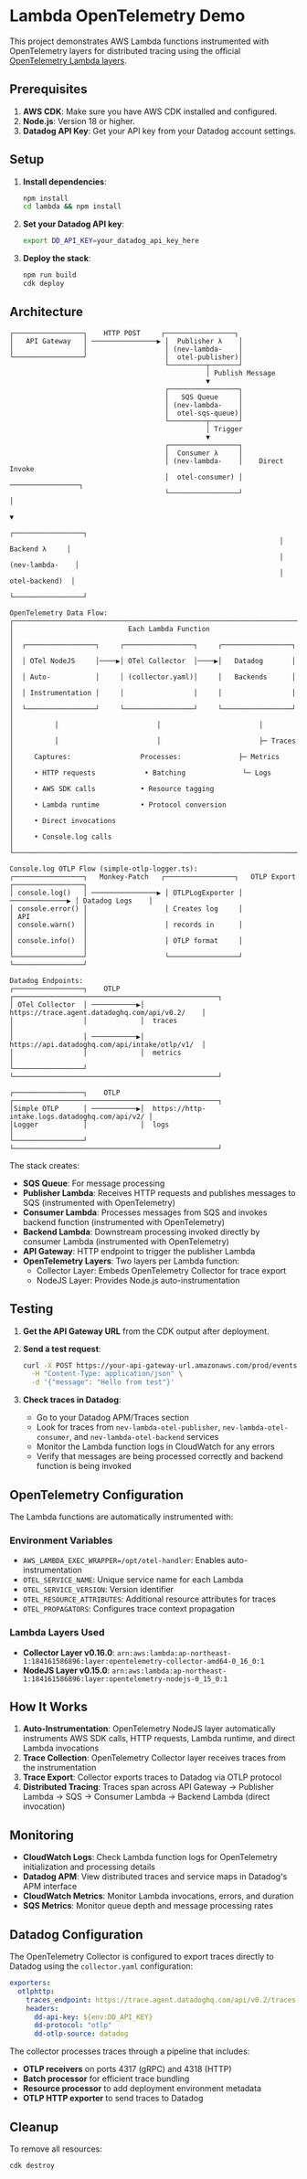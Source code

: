 # Lambda OpenTelemetry Demo

This project demonstrates AWS Lambda functions instrumented with OpenTelemetry layers for distributed tracing using the official [OpenTelemetry Lambda layers](https://github.com/open-telemetry/opentelemetry-lambda).

## Prerequisites

1. **AWS CDK**: Make sure you have AWS CDK installed and configured.
2. **Node.js**: Version 18 or higher.
3. **Datadog API Key**: Get your API key from your Datadog account settings.

## Setup

1. **Install dependencies**:
   ```bash
   npm install
   cd lambda && npm install
   ```

2. **Set your Datadog API key**:
   ```bash
   export DD_API_KEY=your_datadog_api_key_here
   ```

3. **Deploy the stack**:
   ```bash
   npm run build
   cdk deploy
   ```

## Architecture

```
┌─────────────────┐    HTTP POST     ┌─────────────────┐
│   API Gateway   │ ────────────────▶ │  Publisher λ    │
│                 │                   │ (nev-lambda-    │
└─────────────────┘                   │  otel-publisher)│
                                      └─────────┬───────┘
                                                │ Publish Message
                                                ▼
                                      ┌─────────────────┐
                                      │   SQS Queue     │
                                      │ (nev-lambda-    │
                                      │  otel-sqs-queue)│
                                      └─────────┬───────┘
                                                │ Trigger
                                                ▼
                                      ┌─────────────────┐
                                      │  Consumer λ     │
                                      │ (nev-lambda-    │    Direct Invoke
                                      │  otel-consumer) │ ─────────────────┐
                                      └─────────────────┘                   │
                                                                            ▼
                                                                  ┌─────────────────┐
                                                                  │   Backend λ     │
                                                                  │ (nev-lambda-    │
                                                                  │  otel-backend)  │
                                                                  └─────────────────┘

OpenTelemetry Data Flow:
┌─────────────────────────────────────────────────────────────────────────────────────┐
│                            Each Lambda Function                                     │
│  ┌─────────────────┐     ┌─────────────────┐     ┌─────────────────┐              │
│  │ OTel NodeJS     │────▶│ OTel Collector  │────▶│   Datadog       │              │
│  │ Auto-           │     │ (collector.yaml)│     │   Backends      │              │
│  │ Instrumentation │     │                 │     │                 │              │
│  └─────────────────┘     └─────────────────┘     └─────────────────┘              │
│          │                        │                        │                      │
│          │                        │                        ├─ Traces             │
│     Captures:                 Processes:              ├─ Metrics            │
│     • HTTP requests            • Batching              └─ Logs               │
│     • AWS SDK calls           • Resource tagging                            │
│     • Lambda runtime          • Protocol conversion                         │
│     • Direct invocations                                                    │
│     • Console.log calls                                                     │
└─────────────────────────────────────────────────────────────────────────────────────┘

Console.log OTLP Flow (simple-otlp-logger.ts):
┌─────────────────┐   Monkey-Patch   ┌─────────────────┐   OTLP Export   ┌─────────────────┐
│ console.log()   │ ────────────────▶ │ OTLPLogExporter │ ──────────────▶ │ Datadog Logs    │
│ console.error() │                   │ Creates log     │                 │ API             │
│ console.warn()  │                   │ records in      │                 │                 │
│ console.info()  │                   │ OTLP format     │                 │                 │
└─────────────────┘                   └─────────────────┘                 └─────────────────┘

Datadog Endpoints:
┌─────────────────┐    OTLP     ┌──────────────────────────────────────────────────┐
│ OTel Collector  │ ───────────▶│  https://trace.agent.datadoghq.com/api/v0.2/    │
│                 │             │  traces                                          │
│                 │ ───────────▶│  https://api.datadoghq.com/api/intake/otlp/v1/  │
│                 │             │  metrics                                         │
└─────────────────┘             └──────────────────────────────────────────────────┘

┌─────────────────┐    OTLP     ┌──────────────────────────────────────────────────┐
│Simple OTLP      │ ───────────▶│  https://http-intake.logs.datadoghq.com/api/v2/ │
│Logger           │             │  logs                                            │
└─────────────────┘             └──────────────────────────────────────────────────┘
```

The stack creates:
- **SQS Queue**: For message processing
- **Publisher Lambda**: Receives HTTP requests and publishes messages to SQS (instrumented with OpenTelemetry)
- **Consumer Lambda**: Processes messages from SQS and invokes backend function (instrumented with OpenTelemetry)
- **Backend Lambda**: Downstream processing invoked directly by consumer Lambda (instrumented with OpenTelemetry)
- **API Gateway**: HTTP endpoint to trigger the publisher Lambda
- **OpenTelemetry Layers**: Two layers per Lambda function:
  - Collector Layer: Embeds OpenTelemetry Collector for trace export
  - NodeJS Layer: Provides Node.js auto-instrumentation

## Testing

1. **Get the API Gateway URL** from the CDK output after deployment.

2. **Send a test request**:
   ```bash
   curl -X POST https://your-api-gateway-url.amazonaws.com/prod/events \
     -H "Content-Type: application/json" \
     -d '{"message": "Hello from test"}'
   ```

3. **Check traces in Datadog**:
   - Go to your Datadog APM/Traces section
   - Look for traces from `nev-lambda-otel-publisher`, `nev-lambda-otel-consumer`, and `nev-lambda-otel-backend` services
   - Monitor the Lambda function logs in CloudWatch for any errors
   - Verify that messages are being processed correctly and backend function is being invoked

## OpenTelemetry Configuration

The Lambda functions are automatically instrumented with:

### Environment Variables
- `AWS_LAMBDA_EXEC_WRAPPER=/opt/otel-handler`: Enables auto-instrumentation
- `OTEL_SERVICE_NAME`: Unique service name for each Lambda
- `OTEL_SERVICE_VERSION`: Version identifier
- `OTEL_RESOURCE_ATTRIBUTES`: Additional resource attributes for traces
- `OTEL_PROPAGATORS`: Configures trace context propagation

### Lambda Layers Used
- **Collector Layer v0.16.0**: `arn:aws:lambda:ap-northeast-1:184161586896:layer:opentelemetry-collector-amd64-0_16_0:1`
- **NodeJS Layer v0.15.0**: `arn:aws:lambda:ap-northeast-1:184161586896:layer:opentelemetry-nodejs-0_15_0:1`

## How It Works

1. **Auto-Instrumentation**: OpenTelemetry NodeJS layer automatically instruments AWS SDK calls, HTTP requests, Lambda runtime, and direct Lambda invocations
2. **Trace Collection**: OpenTelemetry Collector layer receives traces from the instrumentation
3. **Trace Export**: Collector exports traces to Datadog via OTLP protocol
4. **Distributed Tracing**: Traces span across API Gateway → Publisher Lambda → SQS → Consumer Lambda → Backend Lambda (direct invocation)

## Monitoring

- **CloudWatch Logs**: Check Lambda function logs for OpenTelemetry initialization and processing details
- **Datadog APM**: View distributed traces and service maps in Datadog's APM interface
- **CloudWatch Metrics**: Monitor Lambda invocations, errors, and duration
- **SQS Metrics**: Monitor queue depth and message processing rates

## Datadog Configuration

The OpenTelemetry Collector is configured to export traces directly to Datadog using the `collector.yaml` configuration:

```yaml
exporters:
  otlphttp:
    traces_endpoint: https://trace.agent.datadoghq.com/api/v0.2/traces
    headers:
      dd-api-key: ${env:DD_API_KEY}
      dd-protocol: "otlp"
      dd-otlp-source: datadog
```

The collector processes traces through a pipeline that includes:
- **OTLP receivers** on ports 4317 (gRPC) and 4318 (HTTP)
- **Batch processor** for efficient trace bundling
- **Resource processor** to add deployment environment metadata
- **OTLP HTTP exporter** to send traces to Datadog

## Cleanup

To remove all resources:
```bash
cdk destroy
```
